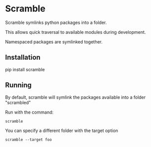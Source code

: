 Scramble
========

Scramble symlinks python packages into a folder.

This allows quick traversal to available modules during development.

Namespaced packages are symlinked together.

Installation
------------

pip install scramble


Running
-------

By default, scramble will symlink the packages available into a folder "scrambled"


Run with the command:

```
scramble
```

You can specify a different folder with the target option

```
scramble --target foo
```
